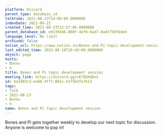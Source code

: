 ```yaml
---
platform: Discord
parent_type: database_id
talktime: 2021-08-23T14:00:00.0000000
indexDate: 2021-08-23
created_time: 2021-08-23T12:57:00.0000000
parent_database_id: e9339446-880f-4ef0-8ad7-8ad1f507dded
language_level: No limit
archived: false
notion_url: https://www.notion.so/Bones-and-Pi-topic-development-session-be2403c3ee604ff1801cd1f56dfefb13
last_edited_time: 2023-09-18T10:49:00.0000000
object: page
hosts:
- Bones
- π
title: Bones and Pi topic development session
meeting_link: https://discord.gg/vE7QUXGDnS
id: be2403c3-ee60-4ff1-801c-d1f56dfefb13
tags:
- Talk
- 2021-08-23
- Bones
- π
name: Bones and Pi topic development session
---
```


Bones and Pi gets together weekly to develop our next topic for discussion.
Anyone is welcome to pop in!










